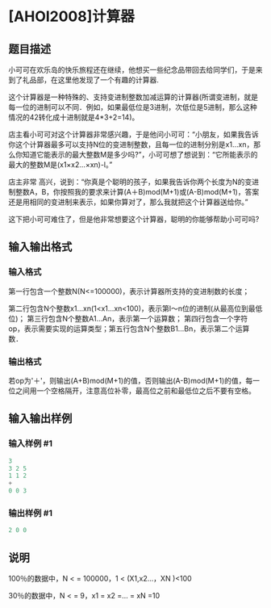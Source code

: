 # [AHOI2008]计算器

## 题目描述

小可可在欢乐岛的快乐旅程还在继续，他想买一些纪念品带回去给同学们，于是来到了礼品部，在这里他发现了一个有趣的计算器.

这个计算器是一种特殊的、支持变进制整数加减运算的计算器(所谓变进制，就是每一位的进制可以不同．例如，如果最低位是3进制，次低位是5进制，那么这种情况的42转化成十进制就是4*3+2=14)。

店主看小可可对这个计算器非常感兴趣，于是他问小可可：“小朋友，如果我告诉你这个计算器最多可以支持N位的变进制整数，且每一位的进制分别是x1…xn，那么你知道它能表示的最大整数M是多少吗?”，小可可想了想说到：“它所能表示的最大的整数M是(x1×x2…×xn)-l。”

店主非常 高兴，说到：“你真是个聪明的孩子，如果我告诉你两个长度为N的变进制整数A，B，你按照我的要求来计算(A＋B)mod(M+1)或(A-B)mod(M+1)，答案还是用相同的变进制来表示，如果你算对了，那么我就把这个计算器送给你。”

这下把小可可难住了，但是他非常想要这个计算器，聪明的你能够帮助小可可吗?

## 输入输出格式

### 输入格式

第一行包含一个整数N(N<=100000)，表示计算器所支持的变进制数的长度；

第二行包含N个整数x1…xn(1<x1…xn<100)，表示第l～n位的进制(从最高位到最低位)； 第三行包含N个整数A1…An，表示第一个运算数； 第四行包含一个字符op，表示需要实现的运算类型；第五行包含N个整数B1…Bn，表示第二个运算数．

### 输出格式

若op为'＋'，则输出(A+B)mod(M+1)的值，否则输出(A-B)mod(M+1)的值，每一位之间用一个空格隔开，注意高位补零，最高位之前和最低位之后不要有空格。

## 输入输出样例

### 输入样例 #1

```cpp
3
3 2 5
1 1 2
+
0 0 3
```


### 输出样例 #1

```cpp
2 0 0

```
## 说明

100％的数据中，N < = 100000，1 < (X1,x2…，XN )<100

30％的数据中，N < = 9，x1 = x2 =… = xN =10

